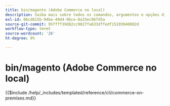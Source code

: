 ```yaml
---
title: bin/magento (Adobe Commerce no local)
description: Saiba mais sobre todos os comandos, argumentos e opções disponíveis para a ferramenta de linha de comando bin/magento do Adobe Commerce.
exl-id: 06cd615b-94be-49d4-9bce-0a33ec9bfd5a
source-git-commit: 95ffff39d82cc9027fa633dffedf15193040802d
workflow-type: tm+mt
source-wordcount: '26'
ht-degree: 0%

---
```


# bin/magento (Adobe Commerce no local)

{{$include /help/_includes/templated/reference/cli/commerce-on-premises.md}}
